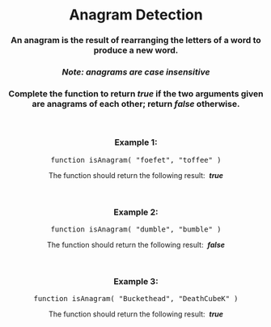 <div align = 'center'>

# Anagram Detection

</div>

<div align = 'center'>

<h3>An anagram is the result of rearranging the letters of a word to produce a new word.</h3>

<h3><em>Note: anagrams are case insensitive</em></h3>

<h3>Complete the function to return <em>true</em> if the two arguments given are anagrams of each other; return <em>false</em> otherwise.</h3>

<br>

<h3>Example 1:</h3>

<pre>function isAnagram(&nbsp;"foefet", "toffee"&nbsp;)</pre>

<p>The function should return the following result: &nbsp;<strong><em>true</em></strong></p>

<br>

<h3>Example 2:</h3>

<pre>function isAnagram(&nbsp;"dumble", "bumble"&nbsp;)</pre>

<p>The function should return the following result: &nbsp;<strong><em>false</em></strong></p>

<br>

<h3>Example 3:</h3>

<pre>function isAnagram(&nbsp;"Buckethead", "DeathCubeK"&nbsp;)</pre>

<p>The function should return the following result: &nbsp;<strong><em>true</em></strong></p>

</div>
